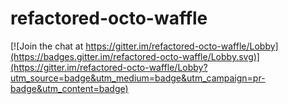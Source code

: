 # refactored-octo-waffle

[![Join the chat at https://gitter.im/refactored-octo-waffle/Lobby](https://badges.gitter.im/refactored-octo-waffle/Lobby.svg)](https://gitter.im/refactored-octo-waffle/Lobby?utm_source=badge&utm_medium=badge&utm_campaign=pr-badge&utm_content=badge)
